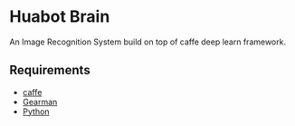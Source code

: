 Huabot Brain
============

An Image Recognition System build on top of caffe deep learn framework.

Requirements
------------

* [caffe](http://caffe.berkeleyvision.org/)
* [Gearman](http://gearman.org)
* [Python](http://python.org)
